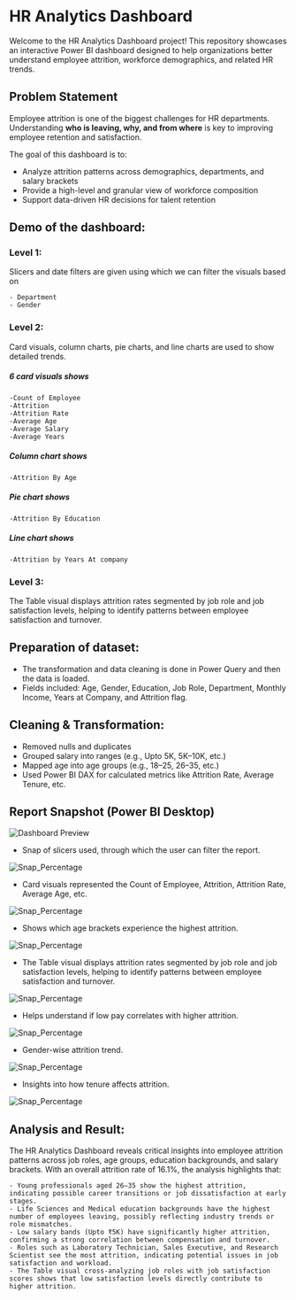 # HR Analytics Dashboard

Welcome to the HR Analytics Dashboard project! This repository showcases an interactive Power BI dashboard designed to help organizations better understand employee attrition, workforce demographics, and related HR trends.


## Problem Statement

Employee attrition is one of the biggest challenges for HR departments. Understanding **who is leaving, why, and from where** is key to improving employee retention and satisfaction.

The goal of this dashboard is to:
- Analyze attrition patterns across demographics, departments, and salary brackets
- Provide a high-level and granular view of workforce composition
- Support data-driven HR decisions for talent retention


## Demo of the dashboard:

### Level 1: 
Slicers and date filters are given using which we can filter the visuals based on

	- Department
	- Gender	

### Level 2: 
Card visuals, column charts, pie charts, and line charts are used to show detailed trends.

##### 6 card visuals shows

	-Count of Employee
	-Attrition
	-Attrition Rate
	-Average Age
	-Average Salary
	-Average Years
 
 ##### Column chart shows

 	-Attrition By Age

  ##### Pie chart shows

  	-Attrition By Education

   ##### Line chart shows

   	-Attrition by Years At company

### Level 3: 
The Table visual displays attrition rates segmented by job role and job satisfaction levels, helping to identify patterns between employee satisfaction and turnover.

## Preparation of dataset:

- The transformation and data cleaning is done in Power Query and then the data is loaded.
- Fields included: Age, Gender, Education, Job Role, Department, Monthly Income, Years at Company, and Attrition flag.

## Cleaning & Transformation:

- Removed nulls and duplicates
- Grouped salary into ranges (e.g., Upto 5K, 5K–10K, etc.)
- Mapped age into age groups (e.g., 18–25, 26–35, etc.)
- Used Power BI DAX for calculated metrics like Attrition Rate, Average Tenure, etc.


## Report Snapshot (Power BI Desktop)
 
![Dashboard Preview](Dashoard_Snapshot.png)

- Snap of slicers used, through which the user can filter the report.

![Snap_Percentage](Slicers.png)

- Card visuals represented the Count of Employee, Attrition, Attrition Rate, Average Age, etc.

![Snap_Percentage](Cards_visuals.png)

- Shows which age brackets experience the highest attrition.

![Snap_Percentage](Atrrition_By_AgeGroup.png)

- The Table visual displays attrition rates segmented by job role and job satisfaction levels, helping to identify patterns between employee satisfaction and turnover.        

![Snap_Percentage](Atrrition_By_JobRole&JobSatisfaction.png) 

- Helps understand if low pay correlates with higher attrition.

![Snap_Percentage](Atrrition_By_Salary.png)

- Gender-wise attrition trend.

![Snap_Percentage](Atrrition_By_Gender.png)

- Insights into how tenure affects attrition.

![Snap_Percentage](Atrrition_By_YearsAtCompany.png)


## Analysis and Result:

The HR Analytics Dashboard reveals critical insights into employee attrition patterns across job roles, age groups, education backgrounds, and salary brackets. With an overall attrition rate of 16.1%, the analysis highlights that:

	- Young professionals aged 26–35 show the highest attrition, indicating possible career transitions or job dissatisfaction at early stages.
	- Life Sciences and Medical education backgrounds have the highest number of employees leaving, possibly reflecting industry trends or role mismatches.
	- Low salary bands (Upto ₹5K) have significantly higher attrition, confirming a strong correlation between compensation and turnover.
	- Roles such as Laboratory Technician, Sales Executive, and Research Scientist see the most attrition, indicating potential issues in job satisfaction and workload.
 	- The Table visual cross-analyzing job roles with job satisfaction scores shows that low satisfaction levels directly contribute to higher attrition.

